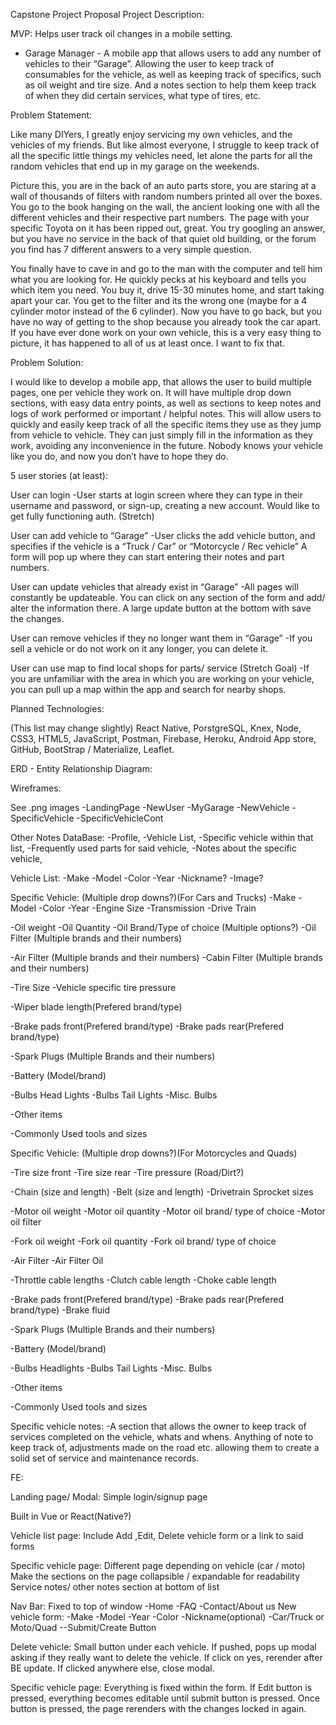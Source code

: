 Capstone Project Proposal
Project Description:

MVP:
Helps user track oil changes in a mobile setting.

- Garage Manager -
A mobile app that allows users to add any number of vehicles to their “Garage”. Allowing the user to keep track of consumables for the vehicle, as well as keeping track of specifics, such as oil weight and tire size. And a notes section to help them keep track of when they did certain services, what type of tires, etc.


Problem Statement:

Like many DIYers, I greatly enjoy servicing my own vehicles, and the vehicles of my friends. But like almost everyone, I struggle to keep track of all the specific little things my vehicles need, let alone the parts for all the random vehicles that end up in my garage on the weekends.

Picture this, you are in the back of an auto parts store, you are staring at a wall of thousands of  filters with random numbers printed all over the boxes. You go to the book hanging on the wall, the ancient looking one with all the different vehicles and their respective part numbers. The page with your specific Toyota on it has been ripped out, great. You try googling an answer, but you have no service in the back of that quiet old building, or the forum you find has 7 different answers to a very simple question.

You finally have to cave in and go to the man with the computer and tell him what you are looking for. He quickly pecks at his keyboard and tells you which item you need. You buy it, drive 15-30 minutes home, and start taking apart your car. You get to the filter and its the wrong one (maybe for a 4 cylinder motor instead of the 6 cylinder). Now you have to go back, but you have no way of getting to the shop because you already took the car apart. If you have ever done work on your own vehicle, this is a very easy thing to picture, it has happened to all of us at least once. I want to fix that.

Problem Solution:

I would like to develop a mobile app, that allows the user to build multiple pages, one per vehicle they work on. It will have multiple drop down sections, with easy data entry points, as well as sections to keep notes and logs of work performed or important / helpful notes. This will allow users to quickly and easily keep track of all the specific items they use as they jump from vehicle to vehicle. They can just simply fill in the information as they work, avoiding any inconvenience in the future. Nobody knows your vehicle like you do, and now you don’t have to hope they do.

5 user stories (at least):

User can login
	-User starts at login screen where they can type in their username and password, or sign-up, creating a new account. Would like to get fully functioning auth. (Stretch)

User can add vehicle to “Garage”
	-User clicks the add vehicle button, and specifies if the vehicle is a “Truck / Car” or “Motorcycle / Rec vehicle” A form will pop up where they can start entering their notes and part numbers.

User can update vehicles that already exist in “Garage”
	-All pages will constantly be updateable. You can click on any section of the form and add/ alter the information there. A large update button at the bottom with save the changes.

User can remove vehicles if they no longer want them in “Garage”
	-If you sell a vehicle or do not work on it any longer, you can delete it.

User can use map to find local shops for parts/ service (Stretch Goal)
 	-If you are unfamiliar with the area in which you are working on your vehicle, you can pull up a map within the app and search for nearby shops.

Planned Technologies:

(This list may change slightly)
React Native, PorstgreSQL, Knex, Node, CSS3, HTML5, JavaScript, Postman, Firebase, Heroku, Android App store, GitHub, BootStrap / Materialize, Leaflet. 

ERD - Entity Relationship Diagram:



Wireframes:

See .png images
-LandingPage
-NewUser
-MyGarage
-NewVehicle
-SpecificVehicle
-SpecificVehicleCont

Other Notes
DataBase:
-Profile,
-Vehicle List,
-Specific vehicle within that list,
-Frequently used parts for said vehicle,
-Notes about the specific vehicle,

Vehicle List: 
-Make
-Model
-Color
-Year 
-Nickname?
-Image?

Specific Vehicle:   (Multiple drop downs?)(For Cars and Trucks)
-Make
-Model
-Color
-Year
-Engine Size
-Transmission
-Drive Train

-Oil weight
-Oil Quantity
-Oil Brand/Type of choice (Multiple options?)
-Oil Filter (Multiple brands and their numbers)

-Air Filter (Multiple brands and their numbers)
-Cabin Filter (Multiple brands and their numbers)

-Tire Size
-Vehicle specific tire pressure

-Wiper blade length(Prefered brand/type)

-Brake pads front(Prefered brand/type)
-Brake pads rear(Prefered brand/type)

-Spark Plugs (Multiple Brands and their numbers)

-Battery (Model/brand)

-Bulbs Head Lights
-Bulbs Tail Lights
-Misc. Bulbs

-Other items

-Commonly Used tools and sizes

Specific Vehicle:   (Multiple drop downs?)(For Motorcycles and Quads)

-Tire size front
-Tire size rear
-Tire pressure (Road/Dirt?)

-Chain (size and length)
-Belt (size and length)
-Drivetrain Sprocket sizes

-Motor oil weight
-Motor oil quantity
-Motor oil brand/ type of choice
-Motor oil filter

-Fork oil weight
-Fork oil quantity
-Fork oil brand/ type of choice

-Air Filter
-Air Filter Oil

-Throttle cable lengths
-Clutch cable length
-Choke cable length

-Brake pads front(Prefered brand/type)
-Brake pads rear(Prefered brand/type)
-Brake fluid

-Spark Plugs (Multiple Brands and their numbers)

-Battery (Model/brand)

-Bulbs Headlights
-Bulbs Tail Lights
-Misc. Bulbs

-Other items

-Commonly Used tools and sizes

Specific vehicle notes:
-A section that allows the owner to keep track of services completed on the vehicle, whats and whens. Anything of note to keep track of, adjustments made on the road etc. allowing them to create a solid set of service and maintenance records.

FE:

Landing page/ Modal:
Simple login/signup page

Built in Vue or React(Native?)

Vehicle list page:
Include Add ,Edit, Delete vehicle form or a link to said forms

Specific vehicle page:
Different page depending on vehicle (car / moto)
Make the sections on the page collapsible / expandable for readability
Service notes/ other notes section at bottom of list

Nav Bar:
Fixed to top of window
-Home
-FAQ
-Contact/About us
New vehicle form:
-Make
-Model
-Year
-Color
-Nickname(optional)
-Car/Truck or Moto/Quad
--Submit/Create Button

Delete vehicle:
Small button under each vehicle. 
If pushed, pops up modal asking if they really want to delete the vehicle. If click on yes, rerender after BE update. If clicked anywhere else, close modal.

Specific vehicle page:
Everything is fixed within the form.
If Edit button is pressed, everything becomes editable until submit button is pressed. Once button is pressed, the page rerenders with the changes locked in again.
